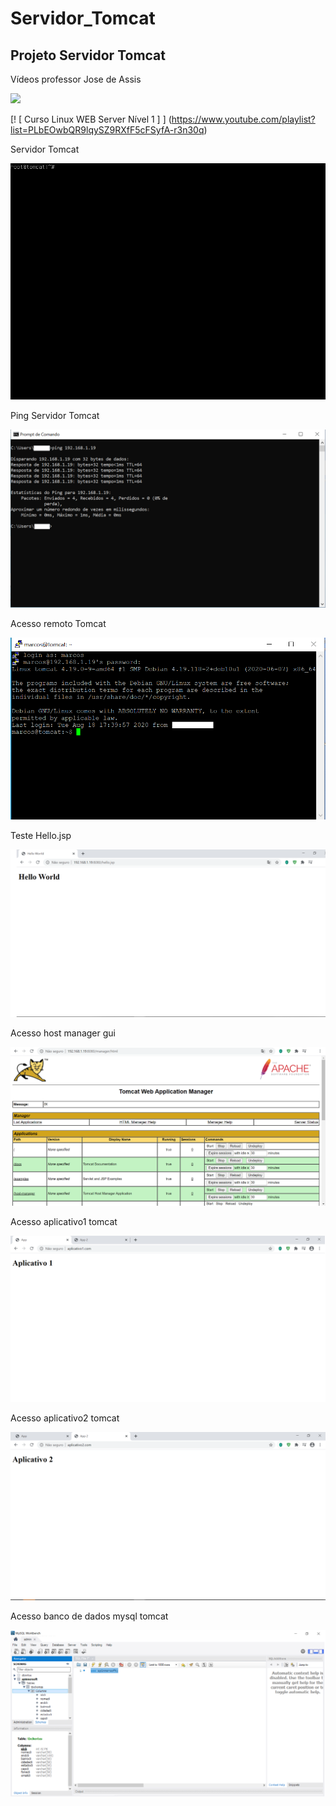 # Servidor_Tomcat

## Projeto Servidor Tomcat

Vídeos professor Jose de Assis

[![](http://img.youtube.com/vi/fqR5SymRgLQ/0.jpg)](http://www.youtube.com/watch?v=fqR5SymRgLQ "Curso Linux Tomcat Server")

[! [ Curso Linux WEB Server Nível 1 ] ] (https://www.youtube.com/playlist?list=PLbEOwbQR9lqySZ9RXfF5cFSyfA-r3n30q)


Servidor Tomcat

![](https://github.com/marcossalves/Servidor_WEB/blob/master/img_tomcat/print_servidor_tomcat.png)


Ping Servidor Tomcat

![](https://github.com/marcossalves/Servidor_WEB/blob/master/img_tomcat/ping_servidor_tomcat.png)


Acesso remoto Tomcat 

![](https://github.com/marcossalves/Servidor_WEB/blob/master/img_tomcat/acesso_remoto_ssh_servidor_tomcat.png)



Teste Hello.jsp 

![](https://github.com/marcossalves/Servidor_WEB/blob/master/img_tomcat/hello.jsp.png)


Acesso host manager gui

![](https://github.com/marcossalves/Servidor_WEB/blob/master/img_tomcat/host_manager_gui.png)


Acesso aplicativo1 tomcat

![](https://github.com/marcossalves/Servidor_WEB/blob/master/img_tomcat/print_app1.png)


Acesso aplicativo2 tomcat

![](https://github.com/marcossalves/Servidor_WEB/blob/master/img_tomcat/print_app2.png)


Acesso banco de dados mysql tomcat

![](https://github.com/marcossalves/Servidor_WEB/blob/master/img_tomcat/acesso_mysql_tomcat_workbench.png)
